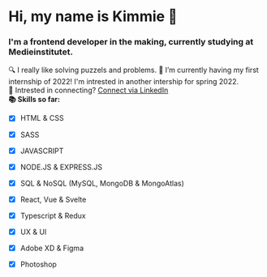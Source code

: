 # Hi, my name is Kimmie 👋

### I'm a frontend developer in the making, currently studying at Medieinstitutet.
 🔍 I really like solving puzzels and problems.
 🌱 I’m currently having my first internship of 2022! I'm intrested in another intership for spring 2022. <br>
 👯 Intrested in connecting? [Connect via LinkedIn](https://www.linkedin.com/in/kimmie-lundgren-620401201/) <br>
 **📚 Skills so far:**
 - [x] HTML & CSS 
 - [x] SASS 
 - [x] JAVASCRIPT
 - [x] NODE.JS & EXPRESS.JS
 - [x] SQL & NoSQL (MySQL, MongoDB & MongoAtlas)
 - [x] React, Vue & Svelte
 - [x] Typescript & Redux
 - [x] UX & UI
 - [x] Adobe XD & Figma
 - [x] Photoshop
  

      
      
